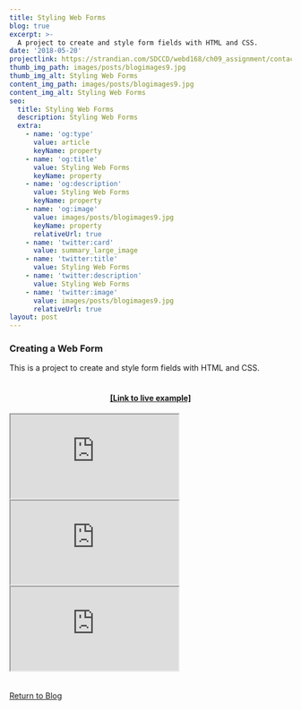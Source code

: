 ```yaml
---
title: Styling Web Forms
blog: true
excerpt: >-
  A project to create and style form fields with HTML and CSS.
date: '2018-05-20'
projectlink: https://strandian.com/SDCCD/webd168/ch09_assignment/contact/contact.html
thumb_img_path: images/posts/blogimages9.jpg
thumb_img_alt: Styling Web Forms
content_img_path: images/posts/blogimages9.jpg
content_img_alt: Styling Web Forms
seo:
  title: Styling Web Forms
  description: Styling Web Forms
  extra:
    - name: 'og:type'
      value: article
      keyName: property
    - name: 'og:title'
      value: Styling Web Forms
      keyName: property
    - name: 'og:description'
      value: Styling Web Forms
      keyName: property
    - name: 'og:image'
      value: images/posts/blogimages9.jpg
      keyName: property
      relativeUrl: true
    - name: 'twitter:card'
      value: summary_large_image
    - name: 'twitter:title'
      value: Styling Web Forms
    - name: 'twitter:description'
      value: Styling Web Forms
    - name: 'twitter:image'
      value: images/posts/blogimages9.jpg
      relativeUrl: true
layout: post
---
```


### Creating a Web Form
This is a project to create and style form fields with HTML and CSS.
<br/>
<br/>
<h4 align="center"><a href="https://strandian.com/SDCCD/webd168/ch09_assignment/contact/contact.html" target="_blank">[Link to live example]</a></h4>
<div id="hideweb1">
  <div class="thumbnail-container" title="Web Development Portfolio"><a href="https://strandian.com/SDCCD/webd168/ch09_assignment/contact/contact.html" target="_blank">
    <div class="thumbnail">
      <iframe sandbox src="https://strandian.com/SDCCD/webd168/ch09_assignment/contact/contact.html" onload="this.style.opacity = 1"></iframe>
    </div>
    </a> </div>
</div>
<div id="hideweb2">
  <div class="thumbnail-container" title="Web Development Portfolio"><a href="https://strandian.com/SDCCD/webd168/ch09_assignment/contact/contact.html" target="_blank">
    <div class="thumbnail">
      <iframe sandbox src="https://strandian.com/SDCCD/webd168/ch09_assignment/contact/contact.html" onload="this.style.opacity = 1"></iframe>
    </div>
    </a> </div>
</div>
<div id="hideweb3">
  <div class="thumbnail-container" title="Web Development Portfolio"><a href="https://strandian.com/SDCCD/webd168/ch09_assignment/contact/contact.html" target="_blank">
    <div class="thumbnail">
      <iframe sandbox src="https://strandian.com/SDCCD/webd168/ch09_assignment/contact/contact.html" onload="this.style.opacity = 1"></iframe>
    </div>
    </a> </div>
</div>

<!-- Lorem ipsum dolor sit amet, consectetur adipiscing elit, sed do eiusmod tempor incididunt ut labore et dolore magna aliqua. Arcu ac tortor dignissim convallis. Enim lobortis scelerisque fermentum dui faucibus. Arcu bibendum at varius vel. In arcu cursus euismod quis viverra nibh cras pulvinar mattis.

<p class="codepen" data-height="300" data-default-tab="html,result" data-slug-hash="ZEXyOEj" data-user="strandian" style="height: 300px; box-sizing: border-box; display: flex; align-items: center; justify-content: center; border: 2px solid; margin: 1em 0; padding: 1em;">
  <span>See the Pen <a href="https://codepen.io/strandian/pen/ZEXyOEj">
  Calculator with JavaScript</a> by Ian Strand (<a href="https://codepen.io/strandian">@strandian</a>)
  on <a href="https://codepen.io">CodePen</a>.</span>
</p> -->

<br />
<br />
<a class="button" href="/blog/">
  Return to Blog
</a>

<script async src="https://cpwebassets.codepen.io/assets/embed/ei.js"></script>